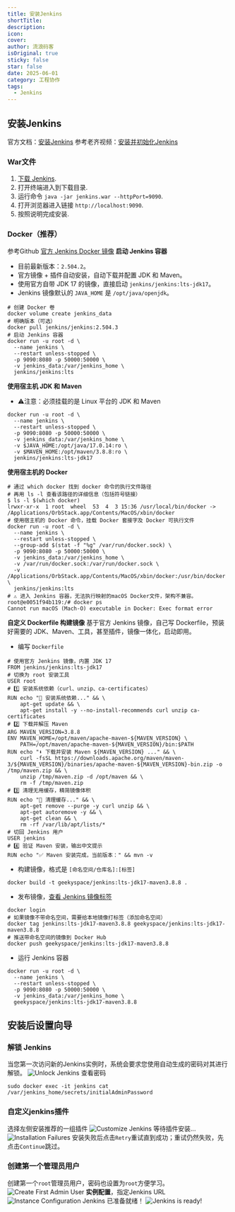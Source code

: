 ```yaml
---
title: 安装Jenkins
shortTitle: 
description: 
icon: 
cover: 
author: 流浪码客
isOriginal: true
sticky: false
star: false
date: 2025-06-01
category: 工程协作
tags:
  - Jenkins
---
```

## 安装Jenkins
官方文档：[安装Jenkins](https://www.jenkins.io/zh/doc/book/installing/)
参考老齐视频：[安装并初始化Jenkins](https://www.bilibili.com/video/BV1ag411h75v)
### War文件
1. [下载 Jenkins](http://mirrors.jenkins.io/war-stable/latest/jenkins.war).
2. 打开终端进入到下载目录.
3. 运行命令 `java -jar jenkins.war --httpPort=9090`.
4. 打开浏览器进入链接 `http://localhost:9090`.
5. 按照说明完成安装.
### Docker（推荐）
参考Github [官方 Jenkins Docker 镜像](https://github.com/jenkinsci/docker/blob/master/README.md#official-jenkins-docker-image)
**启动 Jenkins 容器**
* 目前最新版本：`2.504.2`。
* 官方镜像 + 插件自动安装，自动下载并配置 JDK 和 Maven。
* 使用官方自带 JDK 17 的镜像，直接启动 `jenkins/jenkins:lts-jdk17`。
* Jenkins 镜像默认的 `JAVA_HOME` 是 `/opt/java/openjdk`。
```shell
# 创建 Docker 卷
docker volume create jenkins_data
# 明确版本（可选）
docker pull jenkins/jenkins:2.504.3
# 启动 Jenkins 容器
docker run -u root -d \
  --name jenkins \
  --restart unless-stopped \
  -p 9090:8080 -p 50000:50000 \
  -v jenkins_data:/var/jenkins_home \
  jenkins/jenkins:lts
```
**使用宿主机 JDK 和 Maven**
* ⚠️注意：必须挂载的是 Linux 平台的 JDK 和 Maven
```shell
docker run -u root -d \
  --name jenkins \
  --restart unless-stopped \
  -p 9090:8080 -p 50000:50000 \
  -v jenkins_data:/var/jenkins_home \
  -v $JAVA_HOME:/opt/java/17.0.14:ro \
  -v $MAVEN_HOME:/opt/maven/3.8.8:ro \
  jenkins/jenkins:lts-jdk17
```
**使用宿主机的 Docker**
```shell
# 通过 which docker 找到 docker 命令的执行文件路径
# 再用 ls -l 查看该路径的详细信息（包括符号链接）
$ ls -l $(which docker)
lrwxr-xr-x  1 root  wheel  53  4  3 15:36 /usr/local/bin/docker -> /Applications/OrbStack.app/Contents/MacOS/xbin/docker
# 使用宿主机的 Docker 命令，挂载 Docker 套接字及 Docker 可执行文件
docker run -u root -d \
  --name jenkins \
  --restart unless-stopped \
  --group-add $(stat -f "%g" /var/run/docker.sock) \
  -p 9090:8080 -p 50000:50000 \
  -v jenkins_data:/var/jenkins_home \
  -v /var/run/docker.sock:/var/run/docker.sock \
  -v /Applications/OrbStack.app/Contents/MacOS/xbin/docker:/usr/bin/docker \
  jenkins/jenkins:lts
# ⚠️ 进入 Jenkins 容器，无法执行映射的macOS Docker文件，架构不兼容。
root@e0051f94b119:/# docker ps
Cannot run macOS (Mach-O) executable in Docker: Exec format error
```
**自定义 Dockerfile 构建镜像**
基于官方 Jenkins 镜像，自己写 Dockerfile，预装好需要的 JDK、Maven、工具，甚至插件，镜像一体化，启动即用。
* 编写 `Dockerfile`
```shell
# 使用官方 Jenkins 镜像，内置 JDK 17
FROM jenkins/jenkins:lts-jdk17
# 切换为 root 安装工具
USER root
# 1️⃣ 安装系统依赖（curl、unzip、ca-certificates）
RUN echo "🔧 安装系统依赖..." && \
    apt-get update && \
    apt-get install -y --no-install-recommends curl unzip ca-certificates
# 2️⃣ 下载并解压 Maven
ARG MAVEN_VERSION=3.8.8
ENV MAVEN_HOME=/opt/maven/apache-maven-${MAVEN_VERSION} \
    PATH=/opt/maven/apache-maven-${MAVEN_VERSION}/bin:$PATH
RUN echo "⬇️ 下载并安装 Maven ${MAVEN_VERSION} ..." && \
    curl -fsSL https://downloads.apache.org/maven/maven-3/${MAVEN_VERSION}/binaries/apache-maven-${MAVEN_VERSION}-bin.zip -o /tmp/maven.zip && \
    unzip /tmp/maven.zip -d /opt/maven && \
    rm -f /tmp/maven.zip
# 3️⃣ 清理无用缓存，精简镜像体积
RUN echo "🧹 清理缓存..." && \
    apt-get remove --purge -y curl unzip && \
    apt-get autoremove -y && \
    apt-get clean && \
    rm -rf /var/lib/apt/lists/*
# 切回 Jenkins 用户
USER jenkins
# 4️⃣ 验证 Maven 安装，输出中文提示
RUN echo "✅ Maven 安装完成，当前版本：" && mvn -v
```
* 构建镜像，格式是 `[命名空间/仓库名]:[标签]`
```shell
docker build -t geekyspace/jenkins:lts-jdk17-maven3.8.8 .
```
* 发布镜像，[查看 Jenkins 镜像标签](https://hub.docker.com/r/geekyspace/jenkins/tags)
```shell
docker login
# 如果镜像不带命名空间，需要给本地镜像打标签（添加命名空间）
docker tag jenkins:lts-jdk17-maven3.8.8 geekyspace/jenkins:lts-jdk17-maven3.8.8
# 推送带命名空间的镜像到 Docker Hub
docker push geekyspace/jenkins:lts-jdk17-maven3.8.8
```
* 运行 Jenkins 容器
```shell
docker run -u root -d \
  --name jenkins \
  --restart unless-stopped \
  -p 9090:8080 -p 50000:50000 \
  -v jenkins_data:/var/jenkins_home \
  geekyspace/jenkins:lts-jdk17-maven3.8.8
```
## 安装后设置向导
### 解锁 Jenkins
当您第一次访问新的Jenkins实例时，系统会要求您使用自动生成的密码对其进行解锁。
![Unlock Jenkins](http://img.geekyspace.cn/pictures/2025/20250602152448739.png)
查看密码
```shell
sudo docker exec -it jenkins cat /var/jenkins_home/secrets/initialAdminPassword
```
### 自定义jenkins插件
选择左侧安装推荐的一组插件
![Customize Jenkins](http://img.geekyspace.cn/pictures/2025/20250602142500021.png)
等待插件安装...
![Installation Failures](http://img.geekyspace.cn/pictures/2025/20250602201042742.png)
安装失败后点击`Retry`重试直到成功；重试仍然失败，先点击`Continue`跳过。
### 创建第一个管理员用户
创建第一个`root`管理员用户，密码也设置为`root`方便学习。
![Create First Admin User](http://img.geekyspace.cn/pictures/2025/20250602201849899.png)
**实例配置**，指定Jenkins URL
![Instance Configuration](http://img.geekyspace.cn/pictures/2025/20250602202302224.png)
Jenkins 已准备就绪！
![Jenkins is ready!](http://img.geekyspace.cn/pictures/2025/20250602202622166.png)
